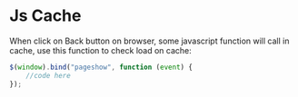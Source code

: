 # Js Cache

When click on Back button on browser, some javascript function will call in cache, use this function to check load on cache:

```javascript
$(window).bind("pageshow", function (event) {
    //code here
});
```



